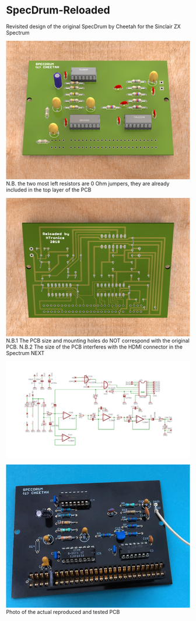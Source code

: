 # SpecDrum-Reloaded
Revisited design of the original SpecDrum by Cheetah for the Sinclair ZX Spectrum

![alt text](https://github.com/Scanboostar/SpecDrum-Reloaded/blob/master/SpecDrumV1.02.png?raw=true)
N.B. the two most left resistors are 0 Ohm jumpers, they are already included in the top layer of the PCB

![alt text](https://github.com/Scanboostar/SpecDrum-Reloaded/blob/master/SpecDrumV1.02b.png?raw=true)
N.B.1 The PCB size and mounting holes do NOT correspond with the original PCB.
N.B.2 The size of the PCB interferes with the HDMI connector in the Spectrum NEXT

![alt text](https://github.com/Scanboostar/SpecDrum-Reloaded/blob/master/SpecDrumV1.02_Schematic.png?raw=true)

![alt text](https://github.com/Scanboostar/SpecDrum-Reloaded/blob/master/IMG-2597p.png?raw=true)
Photo of the actual reproduced and tested PCB
